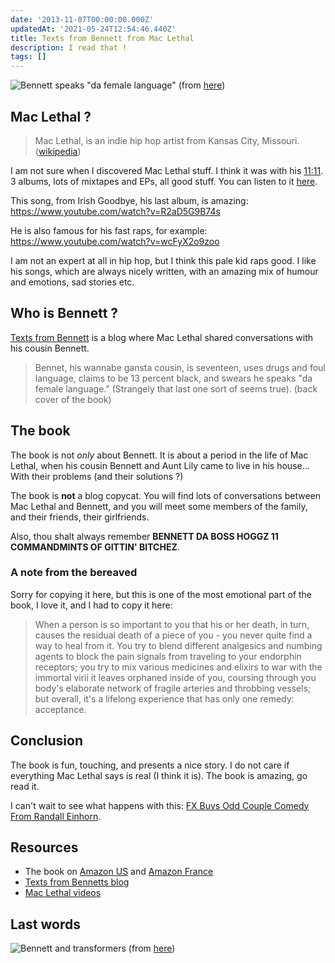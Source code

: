 ```yaml
---
date: '2013-11-07T00:00:00.000Z'
updatedAt: '2021-05-24T12:54:46.440Z'
title: Texts from Bennett from Mac Lethal
description: I read that !
tags: []
---
```

![Bennett speaks "da female language"](/contentful/1YbAZDYHqQiRJoNJqdVopf/6ea44a69b73159fdcc1b0f69fa69c5e8/tumblr_lw82dbpfM41qk9nrro1_500.png)
(from [here](http://textsfrombennett.tumblr.com/post/14242386878/bennett-is-a-ninja-textsfrombennett))

## Mac Lethal ?

> Mac Lethal, is an indie hip hop artist from Kansas City, Missouri. ([wikipedia](https://en.wikipedia.org/wiki/Mac_Lethal))

I am not sure when I discovered Mac Lethal stuff. I think it was with his [11:11](https://en.wikipedia.org/wiki/11:11_%28Mac_Lethal_album%29). 3 albums, lots of mixtapes and EPs, all good stuff. You can listen to it [here](http://maclethal.bandcamp.com/).

This song, from Irish Goodbye, his last album, is amazing: https://www.youtube.com/watch?v=R2aD5G9B74s

He is also famous for his fast raps, for example: https://www.youtube.com/watch?v=wcFyX2o9zoo

I am not an expert at all in hip hop, but I think this pale kid raps good. I like his songs, which are always nicely written, with an amazing mix of humour and emotions, sad stories etc.

## Who is Bennett ?

[Texts from Bennett](http://textsfrombennett.tumblr.com/) is a blog where Mac Lethal shared conversations with his cousin Bennett.

> Bennet, his wannabe gansta cousin, is seventeen, uses drugs and foul language, claims to be 13 percent black, and swears he speaks "da female language." (Strangely that last one sort of seems true). (back cover of the book)

## The book

The book is not *only* about Bennett. It is about a period in the life of Mac Lethal, when his cousin Bennett and Aunt Lily came to live in his house... With their problems (and their solutions ?)

The book is **not** a blog copycat. You will find lots of conversations between Mac Lethal and Bennett, and you will meet some members of the family, and their friends, their girlfriends.

Also, thou shalt always remember **BENNETT DA BOSS HOGGZ 11 COMMANDMINTS OF GITTIN' BITCHEZ**.

### A note from the bereaved

Sorry for copying it here, but this is one of the most emotional part of the book, I love it, and I had to copy it here:

> When a person is so important to you that his or her death, in turn, causes the residual death of a piece of you - you never quite find a way to heal from it. You try to blend different analgesics and numbing agents to block the pain signals from traveling to your endorphin receptors; you try to mix various medicines and elixirs to war with the immortal virii it leaves orphaned inside of you, coursing through you body's elaborate network of fragile arteries and throbbing vessels; but overall, it's a lifelong experience that has only one remedy: acceptance.

## Conclusion

The book is fun, touching, and presents a nice story. I do not care if everything Mac Lethal says is real (I think it is). The book is amazing, go read it.

I can't wait to see what happens with this: [FX Buys Odd Couple Comedy From Randall Einhorn](http://www.deadline.com/2013/11/fx-buys-odd-couple-comedy-from-randall-einhorn/).

## Resources

* The book on [Amazon US](www.amazon.com/Texts-Bennett-Mac-Lethal/dp/1476706875/) and [Amazon France](www.amazon.fr/Texts-Bennett-Mac-Lethal/dp/1476706875/)
* [Texts from Bennetts blog](http://textsfrombennett.tumblr.com/)
* [Mac Lethal videos](https://www.youtube.com/user/BlackCloverRecords/videos)

## Last words

![Bennett and transformers](/contentful/75Gl0DFae9VjJzsqFeGsx/5c384842c459f791c235ab1e43c5c560/tumblr_lvyeyqgR271qk9nrro1_500.png)
(from [here](http://textsfrombennett.tumblr.com/post/13979698816/bennett-loves-transformers-2-textsfrombennett))
